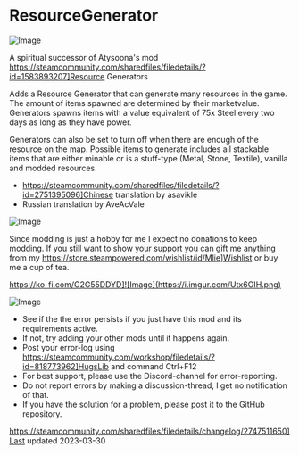 # ResourceGenerator

![Image](https://i.imgur.com/buuPQel.png)

A spiritual successor of Atysoona's mod https://steamcommunity.com/sharedfiles/filedetails/?id=1583893207]Resource Generators

Adds a Resource Generator that can generate many resources in the game.
The amount of items spawned are determined by their marketvalue. 
Generators spawns items with a value equivalent of 75x Steel every two days as long as they have power.

Generators can also be set to turn off when there are enough of the resource on the map.
Possible items to generate includes all stackable items that are either minable or is a stuff-type (Metal, Stone, Textile), vanilla and modded resources. 

-  https://steamcommunity.com/sharedfiles/filedetails/?id=2751395096]Chinese translation by asavikle
- Russian translation by AveAcVale

![Image](https://i.imgur.com/O0IIlYj.png)

Since modding is just a hobby for me I expect no donations to keep modding. If you still want to show your support you can gift me anything from my https://store.steampowered.com/wishlist/id/Mlie]Wishlist or buy me a cup of tea.

https://ko-fi.com/G2G55DDYD]![Image](https://i.imgur.com/Utx6OIH.png)


![Image](https://i.imgur.com/PwoNOj4.png)



-  See if the the error persists if you just have this mod and its requirements active.
-  If not, try adding your other mods until it happens again.
-  Post your error-log using https://steamcommunity.com/workshop/filedetails/?id=818773962]HugsLib and command Ctrl+F12
-  For best support, please use the Discord-channel for error-reporting.
-  Do not report errors by making a discussion-thread, I get no notification of that.
-  If you have the solution for a problem, please post it to the GitHub repository.


https://steamcommunity.com/sharedfiles/filedetails/changelog/2747511650]Last updated 2023-03-30

